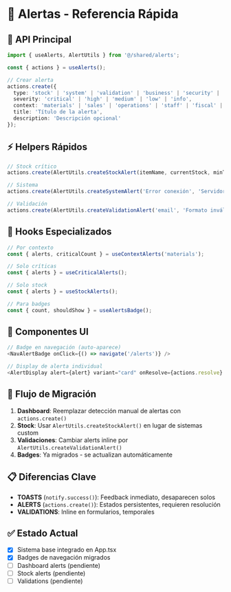 # 🚨 Alertas - Referencia Rápida

## 🎯 **API Principal**

```typescript
import { useAlerts, AlertUtils } from '@/shared/alerts';

const { actions } = useAlerts();

// Crear alerta
actions.create({
  type: 'stock' | 'system' | 'validation' | 'business' | 'security' | 'operational',
  severity: 'critical' | 'high' | 'medium' | 'low' | 'info', 
  context: 'materials' | 'sales' | 'operations' | 'staff' | 'fiscal' | 'customers' | 'dashboard' | 'global',
  title: 'Título de la alerta',
  description: 'Descripción opcional'
});
```

## ⚡ **Helpers Rápidos**

```typescript
// Stock crítico
actions.create(AlertUtils.createStockAlert(itemName, currentStock, minThreshold, itemId));

// Sistema
actions.create(AlertUtils.createSystemAlert('Error conexión', 'Servidor offline', 'critical'));

// Validación
actions.create(AlertUtils.createValidationAlert('email', 'Formato inválido'));
```

## 🎯 **Hooks Especializados**

```typescript
// Por contexto
const { alerts, criticalCount } = useContextAlerts('materials');

// Solo críticas
const { alerts } = useCriticalAlerts(); 

// Solo stock
const { alerts } = useStockAlerts();

// Para badges
const { count, shouldShow } = useAlertsBadge();
```

## 🎨 **Componentes UI**

```typescript
// Badge en navegación (auto-aparece)
<NavAlertBadge onClick={() => navigate('/alerts')} />

// Display de alerta individual  
<AlertDisplay alert={alert} variant="card" onResolve={actions.resolve} />
```

## 🔄 **Flujo de Migración**

1. **Dashboard**: Reemplazar detección manual de alertas con `actions.create()`
2. **Stock**: Usar `AlertUtils.createStockAlert()` en lugar de sistemas custom
3. **Validaciones**: Cambiar alerts inline por `AlertUtils.createValidationAlert()`
4. **Badges**: Ya migrados - se actualizan automáticamente

## 📋 **Diferencias Clave**

- **TOASTS** (`notify.success()`): Feedback inmediato, desaparecen solos
- **ALERTS** (`actions.create()`): Estados persistentes, requieren resolución
- **VALIDATIONS**: Inline en formularios, temporales

## ✅ **Estado Actual**

- [x] Sistema base integrado en App.tsx
- [x] Badges de navegación migrados  
- [ ] Dashboard alerts (pendiente)
- [ ] Stock alerts (pendiente)
- [ ] Validations (pendiente)